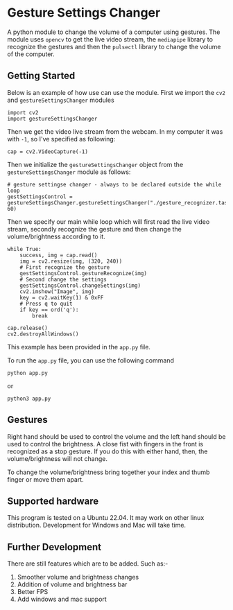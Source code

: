 # Gesture Settings Changer

A python module to change the volume of a computer using gestures. The module uses `opencv` to get the live video stream, the `mediapipe` library to recognize the gestures and then the `pulsectl` library to change the volume of the computer.	

## Getting Started
Below is an example of how use can use the module. First we import the `cv2` and `gestureSettingsChanger` modules

    import cv2
    import gestureSettingsChanger

Then we get the video live stream from the webcam. In my computer it was with `-1`, so I've specified as following:
  
    cap = cv2.VideoCapture(-1)

Then we initialize the `gestureSettingsChanger` object from the `gestureSettingsChanger` module as follows:

    # gesture settingse changer - always to be declared outside the while loop
    gestSettingsControl = gestureSettingsChanger.gestureSettingsChanger("./gesture_recognizer.task", 60) 

Then we specify our main while loop which will first read the live video  stream, secondly recognize the gesture and then change the volume/brightness according to it.

    while True:
        success, img = cap.read()
        img = cv2.resize(img, (320, 240))
    	# First recognize the gesture
    	gestSettingsControl.gestureRecognize(img)
    	# Second change the settings
    	gestSettingsControl.changeSettings(img)
        cv2.imshow("Image", img)
        key = cv2.waitKey(1) & 0xFF
        # Press q to quit
        if key == ord('q'):
            break
  
    cap.release()
    cv2.destroyAllWindows()

This example has been provided in the `app.py` file.

To run the `app.py` file, you can use the following command

    python app.py

or 

    python3 app.py

## Gestures

Right hand should be used to control the volume and the left hand should be used to control the brightness. A close fist with fingers in the front is recognized as a stop gesture. If you do this with either hand, then, the volume/brightness will not change. 

To change the volume/brightness bring together your index and thumb finger or move them apart.

## Supported hardware
This program is tested on a Ubuntu 22.04. It may work on other linux distribution. Development for Windows and Mac will take time.

##  Further Development

There are still features which are to be added. Such as:-

1. Smoother volume and brightness changes
2. Addition of volume and brightness bar
3. Better FPS
4. Add windows and mac support
